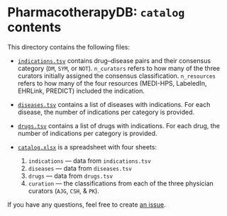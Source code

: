 # PharmacotherapyDB: `catalog` contents

This directory contains the following files:

+ [`indications.tsv`](indications.tsv) contains drug–disease pairs and their consensus category (`DM`, `SYM`, or `NOT`). `n_curators` refers to how many of the three curators initially assigned the consensus classification. `n_resources` refers to how many of the four resources (MEDI-HPS, LabeledIn, EHRLink, PREDICT) included the indication.

+ [`diseases.tsv`](diseases.tsv) contains a list of diseases with indications. For each disease, the number of indications per category is provided.

+ [`drugs.tsv`](drugs.tsv) contains a list of drugs with indications. For each drug, the number of indications per category is provided.

+ [`catalog.xlsx`](catalog.xlsx) is a spreadsheet with four sheets:

  1. `indications` — data from `indications.tsv`
  2. `diseases` — data from `diseases.tsv`
  3. `drugs` — data from `drugs.tsv`
  4. `curation` — the classifications from each of the three physician curators (`AJG`, `CSH`, & `PK`).

If you have any questions, feel free to create [an issue](https://github.com/dhimmel/indications/issues "GitHub Issues for dhimmel/indications").
